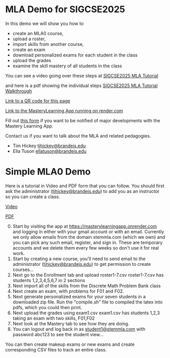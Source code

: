 # MLA Demo for SIGCSE2025

In this demo we will show you how to 
* create an MLA0 course,
* upload a roster,
* import skills from another course,
* create an exam
* download personalized exams for each student in the class
* upload the grades
* examine the skill mastery of all students in the class

You can see a video going over these steps at
[SIGCSE2025 MLA Tutorial](https://dl.acm.org/doi/10.1145/3641555.3705053)

and here is a pdf showing the individual steps
[SIGCSE2025 MLA Tutorial Walkthrough](https://drive.google.com/drive/u/2/folders/1kWqh8Y2bQRXNw3PW46Ud8EowzAY7Dhbq)

[Link to a QR code for this page](./QR_Code_MLA_SIGCSE_DEMO.png)

[Link to the MasteryLearning App running on render.com](https://masterylearningapp.onrender.com)

Fill out [this form](https://docs.google.com/forms/d/1Y4rBIQZWcq2Jctvmsae7CVm4SOOBhB7I7V1EtjmCwpg/preview) if you want to be notified of major developments with the Mastery Learning App.

Contact us if you want to talk about the MLA and related pedagogies.
* Tim Hickey tjhickey@brandeis.edu
* Ella Tuson ellatuson@brandeis.edu



# Simple MLA0 Demo

Here is a tutorial in Video and PDF form that you can follow.
You should first ask the administrator (tjhickey@brandeis.edu)
to add you as an instructor so you can create a class.

[Video](https://dl.acm.org/doi/10.1145/3641555.3705053)

[PDF](https://drive.google.com/drive/u/2/folders/1kWqh8Y2bQRXNw3PW46Ud8EowzAY7Dhbq)


0. Start by visiting the app at https://masterylearningapp.onrender.com and logging in
   either with your gmail account or with an email. Currently we only allow emails from the
   domain stemmla.com (which we own) and you can pick any such email, register, and sign in.
   These are temporary accounts and we delete them every few weeks so don't use it for real work.
2. Start by creating a new course, you'll need to send email to the administrator (tjhickey@brandeis.edu)
   to get permission to create courses...
3. Next go to the Enrollment tab and upload roster1-7.csv 
   roster1-7.csv has students 1,2,3,4,5,6,7 in 2 sections
4. Next import all of the skills from the Discrete Math Problem Bank class
5. Next create an exam, with problems for F01 and F02.
6. Next generate personalized exams for your seven students
   in a downloaded zip file. Run the "compile.sh" file to compiled the
   latex into pdfs, which you could then print.
7. Next upload the grades using exam1.csv
   exam1.csv has students 1,2,3 taking an exam with two skills, F01,F02
8. Next look at the Mastery tab to see how they are doing.
9. You can logout and log back in as student1@stemmla.com with password abc123 to see the student view...

You can then create makeup exams or new exams and create corresponding CSV files
to track an entire class.
